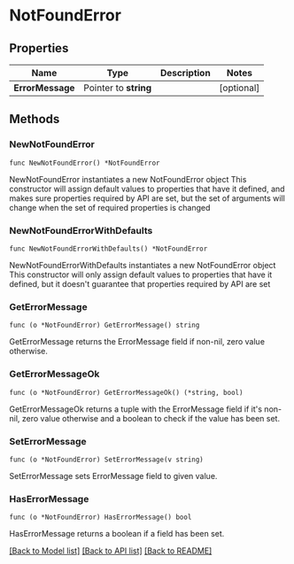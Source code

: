 # NotFoundError

## Properties

Name | Type | Description | Notes
------------ | ------------- | ------------- | -------------
**ErrorMessage** | Pointer to **string** |  | [optional] 

## Methods

### NewNotFoundError

`func NewNotFoundError() *NotFoundError`

NewNotFoundError instantiates a new NotFoundError object
This constructor will assign default values to properties that have it defined,
and makes sure properties required by API are set, but the set of arguments
will change when the set of required properties is changed

### NewNotFoundErrorWithDefaults

`func NewNotFoundErrorWithDefaults() *NotFoundError`

NewNotFoundErrorWithDefaults instantiates a new NotFoundError object
This constructor will only assign default values to properties that have it defined,
but it doesn't guarantee that properties required by API are set

### GetErrorMessage

`func (o *NotFoundError) GetErrorMessage() string`

GetErrorMessage returns the ErrorMessage field if non-nil, zero value otherwise.

### GetErrorMessageOk

`func (o *NotFoundError) GetErrorMessageOk() (*string, bool)`

GetErrorMessageOk returns a tuple with the ErrorMessage field if it's non-nil, zero value otherwise
and a boolean to check if the value has been set.

### SetErrorMessage

`func (o *NotFoundError) SetErrorMessage(v string)`

SetErrorMessage sets ErrorMessage field to given value.

### HasErrorMessage

`func (o *NotFoundError) HasErrorMessage() bool`

HasErrorMessage returns a boolean if a field has been set.


[[Back to Model list]](../README.md#documentation-for-models) [[Back to API list]](../README.md#documentation-for-api-endpoints) [[Back to README]](../README.md)


